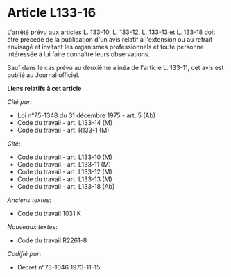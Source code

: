 # Article L133-16

L'arrêté prévu aux articles L. 133-10, L. 133-12, L. 133-13 et L. 133-18 doit être précédé de la publication d'un avis
relatif à l'extension ou au retrait envisagé et invitant les organismes professionnels et toute personne intéressée à lui
faire connaître leurs observations.

Sauf dans le cas prévu au deuxième alinéa de l'article L. 133-11, cet avis est publié au Journal officiel.

**Liens relatifs à cet article**

_Cité par_:

  - Loi n°75-1348 du 31 décembre 1975 - art. 5 (Ab)
  - Code du travail - art. L133-14 (M)
  - Code du travail - art. R133-1 (M)

_Cite_:

  - Code du travail - art. L133-10 (M)
  - Code du travail - art. L133-11 (M)
  - Code du travail - art. L133-12 (M)
  - Code du travail - art. L133-13 (M)
  - Code du travail - art. L133-18 (Ab)

_Anciens textes_:

  - Code du travail 1031 K

_Nouveaux textes_:

  - Code du travail R2261-8

_Codifié par_:

  - Décret n°73-1046 1973-11-15
